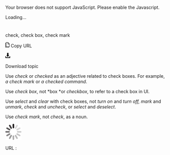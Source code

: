 Your browser does not support JavaScript. Please enable the Javascript.

Loading...

# 

check, check box, check mark

![Copy URL](check-check-box-check-mark_files/Copy.png)
Copy URL

![Download](check-check-box-check-mark_files/Download.png)

Download topic

Use *check* or *checked* as an adjective related to check boxes. For example, *a check mark* or *a checked command*.

Use *check box*, not *box *or *checkbox*, to refer to a check box in UI. 

Use *select* and *clear* with check boxes, not *turn on* and *turn off, mark* and *unmark*, *check* and *uncheck*, or *select* and *deselect*.

Use *check mark*, not *check*, as a noun.

![In progress](check-check-box-check-mark_files/activity-large.gif)

URL :
